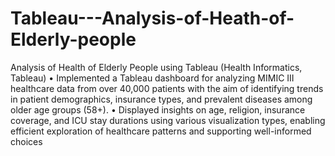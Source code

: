 # Tableau---Analysis-of-Heath-of-Elderly-people

Analysis of Health of Elderly People using Tableau (Health Informatics, Tableau)
• Implemented a Tableau dashboard for analyzing MIMIC III healthcare data from over 40,000 patients with the aim of
identifying trends in patient demographics, insurance types, and prevalent diseases among older age groups (58+).
• Displayed insights on age, religion, insurance coverage, and ICU stay durations using various visualization types, enabling
efficient exploration of healthcare patterns and supporting well-informed choices
